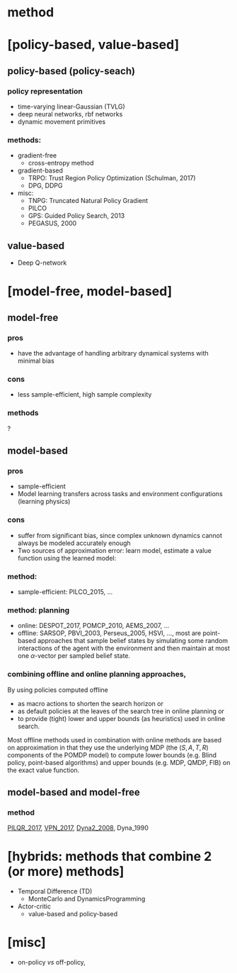 # method

# [policy-based, value-based]

## policy-based (policy-seach)
### policy representation
* time-varying linear-Gaussian (TVLG)
* deep neural networks, rbf networks
* dynamic movement primitives
### methods:
* gradient-free
  * cross-entropy method
* gradient-based
  * TRPO: Trust Region Policy Optimization (Schulman, 2017)
  * DPG, DDPG
* misc:
  * TNPG: Truncated Natural Policy Gradient
  * PILCO
  * GPS: Guided Policy Search, 2013
  * PEGASUS, 2000 

## value-based
* Deep Q-network

# [model-free, model-based]

## model-free
### pros
* have the advantage of handling arbitrary dynamical systems with minimal bias
### cons
 * less sample-efficient, high sample complexity
### methods
?

## model-based
### pros
* sample-efficient
* Model learning transfers across tasks and environment configurations (learning physics)

### cons
* suffer from significant bias, since complex unknown dynamics cannot always be modeled accurately enough
* Two sources of approximation error: learn model, estimate a value function using the learned model: 

### method: 
* sample-efficient:
PILCO_2015, 
...

### method: planning
* online: 
DESPOT_2017,
POMCP_2010,
AEMS_2007, ...
* offline:
SARSOP, PBVI_2003, Perseus_2005, HSVI, ..., 
most are point-based approaches that
sample belief states by simulating some random interactions of the agent with the environment and 
then maintain at most one $\alpha$-vector per sampled belief state.

### combining offline and online planning approaches, 
By using policies computed offline
* as macro actions to shorten the search horizon or
* as default policies at the leaves of the search tree in online planning or
* to provide (tight) lower and upper bounds (as heuristics) used in online search.

Most offline methods used in combination with online methods are based on approximation in that
they use the underlying MDP (the $(S, A, T, R)$ components of the POMDP model) to
compute lower bounds (e.g. Blind policy, point-based algorithms) and
upper bounds (e.g. MDP, QMDP, FIB) on the exact value function.

## model-based and model-free
### method
[PILQR_2017](https://github.com/tttor/rl-foundation/blob/master/method/dim02/pilqr_chebotar_2017.md),
[VPN_2017](https://github.com/tttor/rl-foundation/blob/master/method/dim02/vpn_oh_2017.md),
[Dyna2_2008](https://github.com/tttor/rl-foundation/blob/master/method/dim02/dyna2_silver_2008.md),
Dyna_1990

# [hybrids: methods that combine 2 (or more) methods]
* Temporal Difference (TD)
  * MonteCarlo and DynamicsProgramming
* Actor-critic
  * value-based and policy-based

# [misc]
* on-policy _vs_ off-policy,
